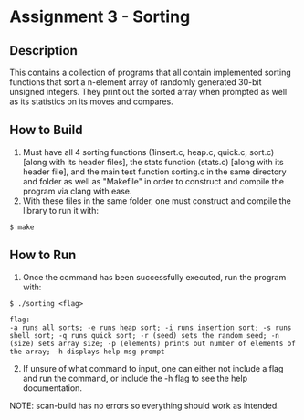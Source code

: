 # Assignment 3 - Sorting

## Description
This contains a collection of programs that all contain implemented sorting functions that sort a n-element array of randomly generated 30-bit unsigned integers. They print out the sorted array when prompted as well as its statistics on its moves and compares.

## How to Build
1. Must have all 4 sorting functions (1insert.c, heap.c, quick.c, sort.c) [along with its header files], the stats function (stats.c) [along with its header file], and the main test function sorting.c in the same directory and folder as well as "Makefile" in order to construct and compile the program via clang with ease.
2. With these files in the same folder, one must construct and compile the library to run it with:
```
$ make
```

## How to Run
1. Once the command has been successfully executed, run the program with:
```
$ ./sorting <flag>

flag:
-a runs all sorts; -e runs heap sort; -i runs insertion sort; -s runs shell sort; -q runs quick sort; -r (seed) sets the random seed; -n (size) sets array size; -p (elements) prints out number of elements of the array; -h displays help msg prompt
```
2. If unsure of what command to input, one can either not include a flag and run the command, or include the -h flag to see the help documentation.


NOTE: scan-build has no errors so everything should work as intended.


